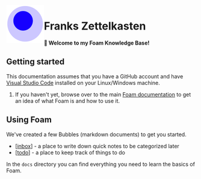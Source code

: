 <img src="attachments/foam-icon.png" width=100 align="left">

# Franks Zettelkasten

**👋 Welcome to my Foam Knowledge Base!**

## Getting started

This documentation assumes that you have a GitHub account and have [Visual Studio Code](https://code.visualstudio.com/) installed on your Linux/Windows machine.

1. If you haven't yet, browse over to the main [Foam documentation](https://foambubble.github.io/foam) to get an idea of what Foam is and how to use it.

## Using Foam

We've created a few Bubbles (markdown documents) to get you started.

- [[inbox]] - a place to write down quick notes to be categorized later
- [[todo]] - a place to keep track of things to do

In the `docs` directory you can find everything you need to learn the basics of Foam.


[//begin]: # "Autogenerated link references for markdown compatibility"
[inbox]: inbox "Inbox"
[todo]: todo "Todo"
[//end]: # "Autogenerated link references"
